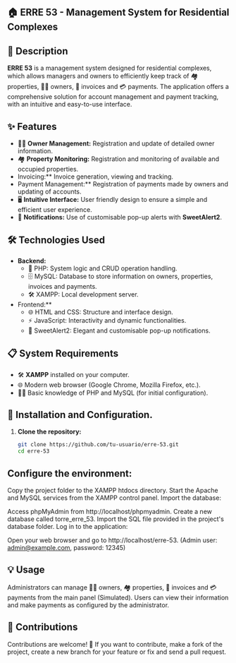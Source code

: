 ## 🏠 ERRE 53 - Management System for Residential Complexes

## 📖 Description

**ERRE 53** is a management system designed for residential complexes, which allows managers and owners to efficiently keep track of 🏘️ properties, 🧑‍💼 owners, 📄 invoices and 💳 payments. The application offers a comprehensive solution for account management and payment tracking, with an intuitive and easy-to-use interface.

## ✨ Features

- 🧑‍💼 **Owner Management:** Registration and update of detailed owner information.
- 🏘️ **Property Monitoring:** Registration and monitoring of available and occupied properties.
- Invoicing:** Invoice generation, viewing and tracking.
- Payment Management:** Registration of payments made by owners and updating of accounts.
- 🖥️ **Intuitive Interface:** User friendly design to ensure a simple and efficient user experience.
- 🔔 **Notifications:** Use of customisable pop-up alerts with **SweetAlert2**.

## 🛠️ Technologies Used

- **Backend:**
  - 🐘 PHP: System logic and CRUD operation handling.
  - 🗄️ MySQL: Database to store information on owners, properties, invoices and payments.
  - 🛠️ XAMPP: Local development server.
- Frontend:**
  - 🌐 HTML and CSS: Structure and interface design.
  - ⚡ JavaScript: Interactivity and dynamic functionalities.
  - 🎨 SweetAlert2: Elegant and customisable pop-up notifications.

## 📋 System Requirements

- 🛠️ **XAMPP** installed on your computer.
- 🌐 Modern web browser (Google Chrome, Mozilla Firefox, etc.).
- 🧑‍💻 Basic knowledge of PHP and MySQL (for initial configuration).

## 🚀 Installation and Configuration.

1. **Clone the repository:**
   ````bash
   git clone https://github.com/tu-usuario/erre-53.git
   cd erre-53
## Configure the environment:

Copy the project folder to the XAMPP htdocs directory.
Start the Apache and MySQL services from the XAMPP control panel.
Import the database:

Access phpMyAdmin from http://localhost/phpmyadmin.
Create a new database called torre_erre_53.
Import the SQL file provided in the project's database folder.
Log in to the application:

Open your web browser and go to http://localhost/erre-53.
(Admin user: admin@example.com, password: 12345)

## 💡 Usage
Administrators can manage 🧑‍💼 owners, 🏘️ properties, 📄 invoices and 💳 payments from the main panel (Simulated).
Users can view their information and make payments as configured by the administrator.

## 🤝 Contributions
Contributions are welcome! 🙌
If you want to contribute, make a fork of the project, create a new branch for your feature or fix and send a pull request.

